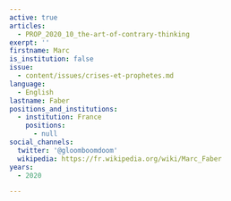```yaml
---
active: true
articles:
  - PROP_2020_10_the-art-of-contrary-thinking
exerpt: ''
firstname: Marc
is_institution: false
issue:
  - content/issues/crises-et-prophetes.md
language:
  - English
lastname: Faber
positions_and_institutions:
  - institution: France
    positions:
      - null
social_channels:
  twitter: '@gloomboomdoom'
  wikipedia: https://fr.wikipedia.org/wiki/Marc_Faber
years:
  - 2020

---
```

